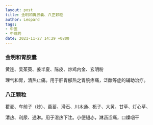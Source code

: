 ```yaml
---
layout: post
title: 金明和胃胶囊、八正颗粒
author: Leopard
tags:
- 中医
- 中成药
date: 2021-11-27 14:29 +0800
---
```

### 金明和胃胶囊

黄连、吴茱萸、姜半夏、陈皮、炒鸡内金、玄明粉

理气和胃，清热止痛。用于肝胃郁热之胃脘疼痛，泛酸等症的辅助治疗。

### 八正颗粒

瞿麦、车前子（炒）、萹蓄、滑石、川木通、栀子、大黄、甘草、灯心草、

清热、利尿、通淋。用于湿热下注。小便短赤，淋沥涩痛，口燥咽干

